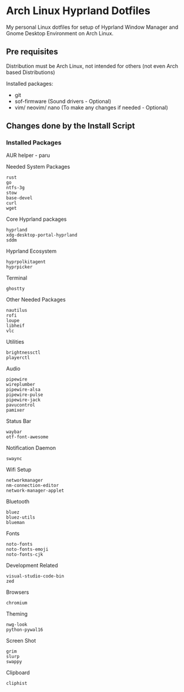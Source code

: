 # Arch Linux Hyprland Dotfiles

My personal Linux dotfiles for setup of Hyprland Window Manager and Gnome Desktop Environment on Arch Linux.

## Pre requisites

Distribution must be Arch Linux, not intended for others (not even Arch based Distributions)

Installed packages:
- git
- sof-firmware (Sound drivers - Optional)
- vim/ neovim/ nano (To make any changes if needed - Optional)

## Changes done by the Install Script

### Installed Packages

AUR helper - paru

Needed System Packages
```
rust
go
ntfs-3g
stow
base-devel
curl
wget
```

Core Hyprland packages
```
hyprland
xdg-desktop-portal-hyprland
sddm
```

Hyprland Ecosystem
```
hyprpolkitagent
hyprpicker
```

Terminal
```
ghostty
```

Other Needed Packages
```
nautilus
rofi
loupe
libheif
vlc
```

Utilities
```
brightnessctl
playerctl
```

Audio
```
pipewire
wireplumber
pipewire-alsa
pipewire-pulse
pipewire-jack
pavucontrol
pamixer
```

Status Bar
```
waybar
otf-font-awesome
```

Notification Daemon
```
swaync
```

Wifi Setup
```
networkmanager
nm-connection-editor
network-manager-applet
```

Bluetooth
```
bluez
bluez-utils
blueman
```

Fonts
```
noto-fonts
noto-fonts-emoji
noto-fonts-cjk
```

Development Related
```
visual-studio-code-bin
zed
```

Browsers
```
chromium

```

Theming
```
nwg-look
python-pywal16
```

Screen Shot
```
grim
slurp
swappy
```

Clipboard
```
cliphist
```
